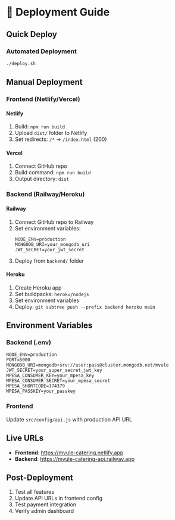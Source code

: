 # 🚀 Deployment Guide

## Quick Deploy

### Automated Deployment
```bash
./deploy.sh
```

## Manual Deployment

### Frontend (Netlify/Vercel)

#### Netlify
1. Build: `npm run build`
2. Upload `dist/` folder to Netlify
3. Set redirects: `/*` → `/index.html` (200)

#### Vercel
1. Connect GitHub repo
2. Build command: `npm run build`
3. Output directory: `dist`

### Backend (Railway/Heroku)

#### Railway
1. Connect GitHub repo to Railway
2. Set environment variables:
   ```
   NODE_ENV=production
   MONGODB_URI=your_mongodb_uri
   JWT_SECRET=your_jwt_secret
   ```
3. Deploy from `backend/` folder

#### Heroku
1. Create Heroku app
2. Set buildpacks: `heroku/nodejs`
3. Set environment variables
4. Deploy: `git subtree push --prefix backend heroku main`

## Environment Variables

### Backend (.env)
```env
NODE_ENV=production
PORT=5000
MONGODB_URI=mongodb+srv://user:pass@cluster.mongodb.net/mvule
JWT_SECRET=your_super_secret_jwt_key
MPESA_CONSUMER_KEY=your_mpesa_key
MPESA_CONSUMER_SECRET=your_mpesa_secret
MPESA_SHORTCODE=174379
MPESA_PASSKEY=your_passkey
```

### Frontend
Update `src/config/api.js` with production API URL

## Live URLs
- **Frontend**: https://mvule-catering.netlify.app
- **Backend**: https://mvule-catering-api.railway.app

## Post-Deployment
1. Test all features
2. Update API URLs in frontend config
3. Test payment integration
4. Verify admin dashboard